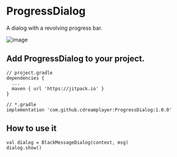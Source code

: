 # ProgressDialog
A dialog with a revolving progress bar.

![image]("https://github.com/cdreamplayer/ProgressDialog/blob/master/show/show.gif")

## Add ProgressDialog to your project.
    
    // project.gradle
    dependencies {
      ...
      maven { url 'https://jitpack.io' }
    }

    // *.gradle
    implementation 'com.github.cdreamplayer:ProgressDialog:1.0.0'

## How to use it 

    val dialog = BlackMessageDialog(context, msg)
    dialog.show()
